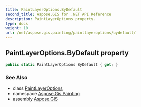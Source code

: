 ```yaml
---
title: PaintLayerOptions.ByDefault
second_title: Aspose.GIS for .NET API Reference
description: PaintLayerOptions property. 
type: docs
weight: 10
url: /net/aspose.gis.painting/paintlayeroptions/bydefault/
---
```

## PaintLayerOptions.ByDefault property

```csharp
public static PaintLayerOptions ByDefault { get; }
```

### See Also

* class [PaintLayerOptions](../)
* namespace [Aspose.Gis.Painting](../../paintlayeroptions/)
* assembly [Aspose.GIS](../../../)


